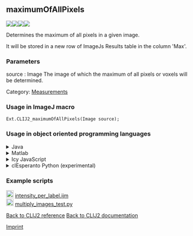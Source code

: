 ## maximumOfAllPixels
<img src="images/mini_clij1_logo.png"/><img src="images/mini_clij2_logo.png"/><img src="images/mini_clijx_logo.png"/><img src="images/mini_cle_logo.png"/>

Determines the maximum of all pixels in a given image. 

It will be stored in a new row of ImageJs
Results table in the column 'Max'.

### Parameters

source : Image
    The image of which the maximum of all pixels or voxels will be determined.


Category: [Measurements](https://clij.github.io/clij2-docs/reference__measurement)

### Usage in ImageJ macro
```
Ext.CLIJ2_maximumOfAllPixels(Image source);
```


### Usage in object oriented programming languages



<details>

<summary>
Java
</summary>
<pre class="highlight">// init CLIJ and GPU
import net.haesleinhuepf.clij2.CLIJ2;
import net.haesleinhuepf.clij.clearcl.ClearCLBuffer;
CLIJ2 clij2 = CLIJ2.getInstance();

// get input parameters
ClearCLBuffer source = clij2.push(sourceImagePlus);
</pre>

<pre class="highlight">
// Execute operation on GPU
double resultMaximumOfAllPixels = clij2.maximumOfAllPixels(source);
</pre>

<pre class="highlight">
// show result
System.out.println(resultMaximumOfAllPixels);

// cleanup memory on GPU
clij2.release(source);
</pre>

</details>



<details>

<summary>
Matlab
</summary>
<pre class="highlight">% init CLIJ and GPU
clij2 = init_clatlab();

% get input parameters
source = clij2.pushMat(source_matrix);
</pre>

<pre class="highlight">
% Execute operation on GPU
double resultMaximumOfAllPixels = clij2.maximumOfAllPixels(source);
</pre>

<pre class="highlight">
% show result
System.out.println(resultMaximumOfAllPixels);

% cleanup memory on GPU
clij2.release(source);
</pre>

</details>



<details>

<summary>
Icy JavaScript
</summary>
<pre class="highlight">// init CLIJ and GPU
importClass(net.haesleinhuepf.clicy.CLICY);
importClass(Packages.icy.main.Icy);

clij2 = CLICY.getInstance();

// get input parameters
source_sequence = getSequence();
source = clij2.pushSequence(source_sequence);
</pre>

<pre class="highlight">
// Execute operation on GPU
double resultMaximumOfAllPixels = clij2.maximumOfAllPixels(source);
</pre>

<pre class="highlight">
// show result
System.out.println(resultMaximumOfAllPixels);

// cleanup memory on GPU
clij2.release(source);
</pre>

</details>



<details>

<summary>
clEsperanto Python (experimental)
</summary>
<pre class="highlight">import pyclesperanto_prototype as cle

cle.maximum_of_all_pixels(source)

</pre>



</details>





### Example scripts
<a href="https://github.com/clij/clij2-docs/blob/master/src/main/macro/intensity_per_label.ijm"><img src="images/language_macro.png" height="20"/></a> [intensity_per_label.ijm](https://github.com/clij/clij2-docs/blob/master/src/main/macro/intensity_per_label.ijm)  
<a href="https://github.com/clij/clij2-docs/blob/master/src/main/jython/multiply_images_test.py"><img src="images/language_jython.png" height="20"/></a> [multiply_images_test.py](https://github.com/clij/clij2-docs/blob/master/src/main/jython/multiply_images_test.py)  


[Back to CLIJ2 reference](https://clij.github.io/clij2-docs/reference)
[Back to CLIJ2 documentation](https://clij.github.io/clij2-docs)

[Imprint](https://clij.github.io/imprint)
